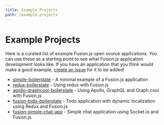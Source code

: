 ```yaml
---
title: Example Projects
path: /example-projects
---
```


# Example Projects

Here is a curated list of example Fusion.js open source applications. You can use these as a starting point to see what Fusion.js application development looks like. If you have an application that you think would make a good example, [create an issue](https://www.github.com/fusionjs/fusionjs.github.io/issues/new) for it to be added!

- [simple-boilerplate](https://github.com/KevinGrandon/fusion-boilerplate/tree/master/simple-boilerplate) - A minimal example of a Fusion.js application
- [redux-boilerplate](https://github.com/KevinGrandon/fusion-boilerplate/tree/master/redux-boilerplate) - Using redux with Fusion.js
- [apollo-graphcool-boilerplate](https://github.com/KevinGrandon/fusion-boilerplate/tree/master/apollo-graphcool-boilerplate) - Using Apollo, GraphQL and Graph.cool with Fusion.js
- [fusion-todo-boilerplate](https://github.com/austin94/fusion-todo-boilerplate) - Todo application with dynamic localization using Redux and Fusion.js
- [fusion-simple-chat-app](https://github.com/mrmuhammadali/fusion-simple-chat-app) - Simple chat application using Socket.io and Fusion.js
